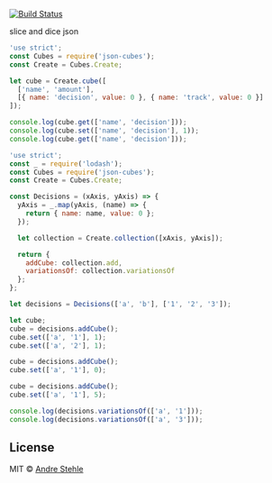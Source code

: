 [![Build Status](https://api.travis-ci.org/ansteh/json-cubes.svg?branch=master)](https://travis-ci.org/ansteh/json-cubes)

slice and dice json

```js
'use strict';
const Cubes = require('json-cubes');
const Create = Cubes.Create;

let cube = Create.cube([
  ['name', 'amount'],
  [{ name: 'decision', value: 0 }, { name: 'track', value: 0 }]
]);

console.log(cube.get(['name', 'decision']));
console.log(cube.set(['name', 'decision'], 1));
console.log(cube.get(['name', 'decision']));
```

```js
'use strict';
const _ = require('lodash');
const Cubes = require('json-cubes');
const Create = Cubes.Create;

const Decisions = (xAxis, yAxis) => {
  yAxis = _.map(yAxis, (name) => {
    return { name: name, value: 0 };
  });

  let collection = Create.collection([xAxis, yAxis]);

  return {
    addCube: collection.add,
    variationsOf: collection.variationsOf
  };
};

let decisions = Decisions(['a', 'b'], ['1', '2', '3']);

let cube;
cube = decisions.addCube();
cube.set(['a', '1'], 1);
cube.set(['a', '2'], 1);

cube = decisions.addCube();
cube.set(['a', '1'], 0);

cube = decisions.addCube();
cube.set(['a', '1'], 5);

console.log(decisions.variationsOf(['a', '1']));
console.log(decisions.variationsOf(['a', '3']));
```

## License

MIT © [Andre Stehle](https://github.com/ansteh)
